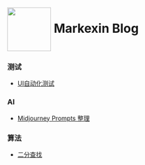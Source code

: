 <h1>
  <img style="vertical-align: middle;" src="https://github.com/markexin/markexin.github.io/assets/18322323/75cea8fd-bf25-4fb6-a67b-78bf0ad4a40f" width="100" height="100" />
  Markexin Blog
</h1>

<h3>测试</h3>

- [UI自动化测试](https://github.com/markexin/markexin.github.io/issues/1)

<h3>AI</h3>

- [Midjourney Prompts 整理](https://github.com/markexin/markexin.github.io/issues/2)

<h3>算法</h3>

- [二分查找](https://github.com/markexin/markexin.github.io/issues/3)

